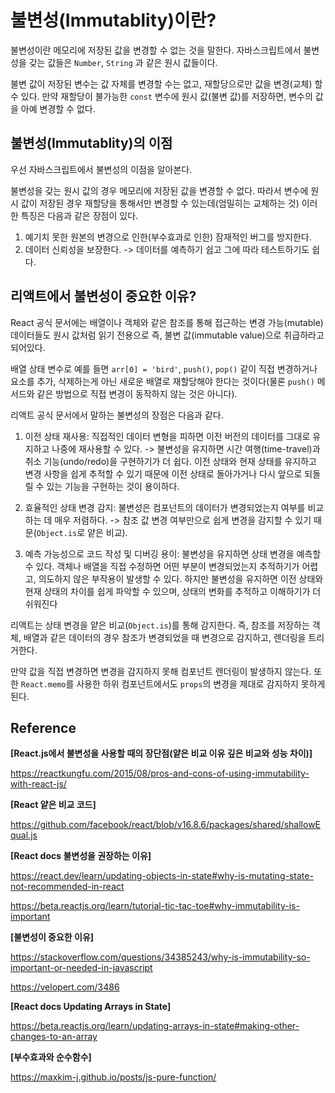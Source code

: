 # 불변성(Immutablity)이란?

불변성이란 메모리에 저장된 값을 변경할 수 없는 것을 말한다. 자바스크립트에서 불변성을 갖는 값들은 `Number`, `String` 과 같은 원시 값들이다.

불변 값이 저장된 변수는 값 자체를 변경할 수는 없고, 재할당으로만 값을 변경(교체) 할 수 있다. 만약 재할당이 불가능한 `const` 변수에 원시 값(불변 값)를 저장하면, 변수의 값을 아예 변경할 수 없다.

## 불변성(Immutablity)의 이점

우선 자바스크립트에서 불변성의 이점을 알아본다.

불변성을 갖는 원시 값의 경우 메모리에 저장된 값을 변경할 수 없다. 따라서 변수에 원시 값이 저장된 경우 재할당을 통해서만 변경할 수 있는데(엄밀히는 교체하는 것) 이러한 특징은 다음과 같은 장점이 있다.

1. 예기치 못한 원본의 변경으로 인한(부수효과로 인한) 잠재적인 버그를 방지한다.
2. 데이터 신뢰성을 보장한다. -> 데이터를 예측하기 쉽고 그에 따라 테스트하기도 쉽다.

## 리액트에서 불변성이 중요한 이유?

React 공식 문서에는 배열이나 객체와 같은 참조를 통해 접근하는 변경 가능(mutable) 데이터들도 원시 값처럼 읽기 전용으로 즉, 불변 값(immutable value)으로 취급하라고 되어있다.

배열 상태 변수로 예를 들면 `arr[0] = 'bird'`, `push()`, `pop()` 같이 직접 변경하거나 요소를 추가, 삭제하는게 아닌 새로운 배열로 재할당해야 한다는 것이다(물론 `push()` 메서드와 같은 방법으로 직접 변경이 동작하지 않는 것은 아니다).

리액트 공식 문서에서 말하는 불변성의 장점은 다음과 같다.

1. 이전 상태 재사용: 직접적인 데이터 변형을 피하면 이전 버전의 데이터를 그대로 유지하고 나중에 재사용할 수 있다. -> 불변성을 유지하면 시간 여행(time-travel)과 취소 기능(undo/redo)을 구현하기가 더 쉽다. 이전 상태와 현재 상태를 유지하고 변경 사항을 쉽게 추적할 수 있기 때문에 이전 상태로 돌아가거나 다시 앞으로 되돌릴 수 있는 기능을 구현하는 것이 용이하다.  
   
2. 효율적인 상태 변경 감지: 불변성은 컴포넌트의 데이터가 변경되었는지 여부를 비교하는 데 매우 저렴하다. -> 참조 값 변경 여부만으로 쉽게 변경을 감지할 수 있기 때문(`Object.is`로 얕은 비교).

3. 예측 가능성으로 코드 작성 및 디버깅 용이: 불변성을 유지하면 상태 변경을 예측할 수 있다. 객체나 배열을 직접 수정하면 어떤 부분이 변경되었는지 추적하기가 어렵고, 의도하지 않은 부작용이 발생할 수 있다. 하지만 불변성을 유지하면 이전 상태와 현재 상태의 차이를 쉽게 파악할 수 있으며, 상태의 변화를 추적하고 이해하기가 더 쉬워진다


리액트는 상태 변경을 얕은 비교(`Object.is`)를 통해 감지한다. 즉, 참조를 저장하는 객체, 배열과 같은 데이터의 경우 참조가 변경되었을 때 변경으로 감지하고, 렌더링을 트리거한다. 

만약 값을 직접 변경하면 변경을 감지하지 못해 컴포넌트 렌더링이 발생하지 않는다. 또한  `React.memo`를 사용한 하위 컴포넌트에서도 `props`의 변경을 제대로 감지하지 못하게 된다.

<!-- immer, immutable.js-->
<!-- ```
리액트(React)에서 불변성(Immutability)을 유지하는 것은 매우 중요한 이유가 있습니다:

효율적인 업데이트 감지: 리액트는 가상 DOM(Virtual DOM)을 사용하여 컴포넌트의 변경사항을 비교하고 필요한 경우에만 업데이트를 수행합니다. 이때 이전 상태와 현재 상태를 비교하여 변경된 부분만 실제 DOM에 반영합니다. 불변성을 유지하면 이전 상태와 현재 상태를 쉽게 비교할 수 있어 업데이트를 더 효율적으로 감지할 수 있습니다. 객체나 배열을 직접적으로 수정하는 것보다는 새로운 객체나 배열을 생성하여 변경사항을 반영하는 것이 더 효율적입니다.

예측 가능한 상태 관리: 불변성을 유지하면 상태 변경을 예측할 수 있습니다. 객체나 배열을 직접 수정하면 어떤 부분이 변경되었는지 추적하기가 어렵고, 의도하지 않은 부작용이 발생할 수 있습니다. 하지만 불변성을 유지하면 이전 상태와 현재 상태의 차이를 쉽게 파악할 수 있으며, 상태의 변화를 추적하고 이해하기가 더 쉬워집니다.

참조 비교를 통한 성능 최적화: 리액트에서는 컴포넌트의 상태나 속성(props)이 변경되었는지를 판단하기 위해 참조 비교(Reference comparison)를 수행합니다. 즉, 이전 상태와 현재 상태를 직접 비교하여 변경 여부를 판단합니다. 불변성을 유지하면 상태나 속성의 참조가 변경되기 때문에 참조 비교를 통해 변경 여부를 빠르게 확인할 수 있습니다. 반면에 객체나 배열을 직접 수정하면 참조가 변경되지 않기 때문에 리액트가 변경사항을 감지하기 위해 더 많은 비교 연산을 수행해야 하므로 성능이 저하될 수 있습니다.

시간 여행과 취소 기능 지원: 불변성을 유지하면 시간 여행(time-travel)과 취소 기능(undo/redo)을 구현하기가 더 쉽습니다. 이전 상태와 현재 상태를 유지하고 변경 사항을 쉽게 추적할 수 있기 때문에 이전 상태로 돌아가거나 다시 앞으로 되돌릴 수 있는 기능을 구현하는 것이 용이합니다.
``` -->

## Reference

**[React.js에서 불변성을 사용할 때의 장단점(얕은 비교 이유 깊은 비교와 성능 차이)]**

https://reactkungfu.com/2015/08/pros-and-cons-of-using-immutability-with-react-js/

**[React 얕은 비교 코드]**

https://github.com/facebook/react/blob/v16.8.6/packages/shared/shallowEqual.js

**[React docs 불변성을 권장하는 이유]**

https://react.dev/learn/updating-objects-in-state#why-is-mutating-state-not-recommended-in-react

https://beta.reactjs.org/learn/tutorial-tic-tac-toe#why-immutability-is-important

**[불변성이 중요한 이유]**

https://stackoverflow.com/questions/34385243/why-is-immutability-so-important-or-needed-in-javascript

https://velopert.com/3486


**[React docs Updating Arrays in State]**

https://beta.reactjs.org/learn/updating-arrays-in-state#making-other-changes-to-an-array

**[부수효과와 순수함수]** 

https://maxkim-j.github.io/posts/js-pure-function/